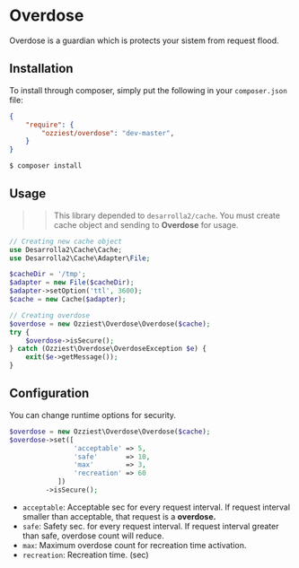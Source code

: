 # Overdose 

Overdose is a guardian which is protects your sistem from request flood. 

## Installation

To install through composer, simply put the following in your `composer.json` file:

```json
{
    "require": {
        "ozziest/overdose": "dev-master",
    }
}
```

```bash 
$ composer install
```

## Usage

>> This library depended to `desarrolla2/cache`. You must create cache object
>> and sending to **Overdose** for usage. 

```php
// Creating new cache object
use Desarrolla2\Cache\Cache;
use Desarrolla2\Cache\Adapter\File;

$cacheDir = '/tmp';
$adapter = new File($cacheDir);
$adapter->setOption('ttl', 3600);
$cache = new Cache($adapter);

// Creating overdose
$overdose = new Ozziest\Overdose\Overdose($cache);
try {
    $overdose->isSecure();
} catch (Ozziest\Overdose\OverdoseException $e) {
    exit($e->getMessage());
}

```

## Configuration

You can change runtime options for security.

```php
$overdose = new Ozziest\Overdose\Overdose($cache);
$overdose->set([
                'acceptable' => 5,
                'safe'       => 10,
                'max'        => 3,
                'recreation' => 60
            ]) 
         ->isSecure();
```

* `acceptable`: Acceptable sec for every request interval. If request interval smaller than acceptable, that request is a **overdose.**
* `safe`: Safety sec. for every request interval. If request interval greater than safe, overdose count will reduce.
* `max`: Maximum overdose count for recreation time activation.
* `recreation`: Recreation time. (sec)


